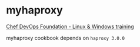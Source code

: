 # myhaproxy

[Chef DevOps Foundation - Linux & Windows training](https://training.chef.io/instructor-led-training/dev-ops-fundamentals---windows-linux---online)

myhaproxy cookbook depends on ```haproxy 3.0.0```